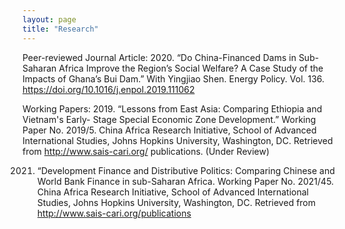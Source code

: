```yaml
---
layout: page
title: "Research"
--- 
```


Peer-reviewed Journal Article:
2020. “Do China-Financed Dams in Sub-Saharan Africa Improve the Region’s Social Welfare? A Case Study of the Impacts of Ghana’s Bui Dam.” With Yingjiao Shen. Energy Policy. Vol. 136. https://doi.org/10.1016/j.enpol.2019.111062

Working Papers:
2019. “Lessons from East Asia: Comparing Ethiopia and Vietnam's Early- Stage Special Economic Zone Development.” Working Paper No. 2019/5. China Africa Research Initiative, School of Advanced International Studies, Johns Hopkins University, Washington, DC. Retrieved from http://www.sais-cari.org/ publications. (Under Review)

2021. “Development Finance and Distributive Politics: Comparing Chinese and World Bank Finance in sub-Saharan Africa. Working Paper No. 2021/45. China Africa Research Initiative, School of Advanced International Studies, Johns Hopkins University, Washington, DC. Retrieved from http://www.sais-cari.org/publications

